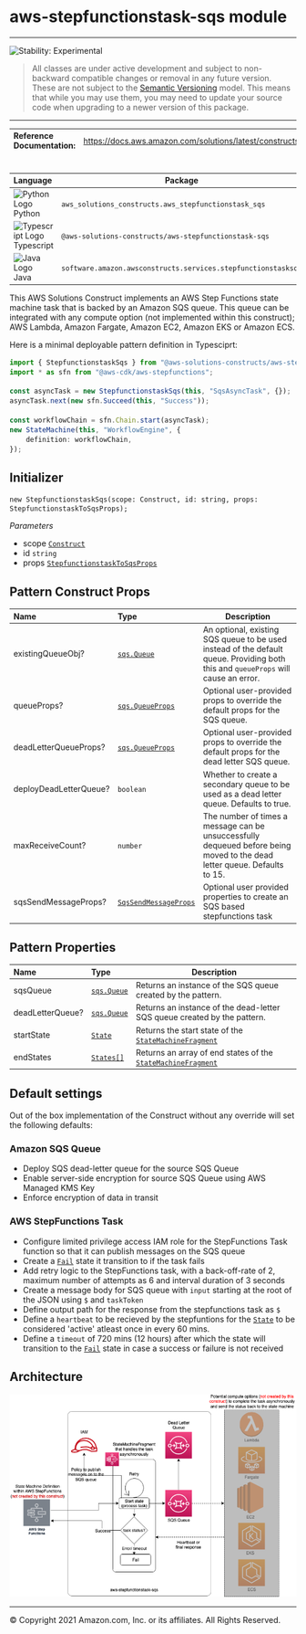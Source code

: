 # aws-stepfunctionstask-sqs module

<!--BEGIN STABILITY BANNER-->

---

![Stability: Experimental](https://img.shields.io/badge/stability-Experimental-important.svg?style=for-the-badge)

> All classes are under active development and subject to non-backward compatible changes or removal in any
> future version. These are not subject to the [Semantic Versioning](https://semver.org/) model.
> This means that while you may use them, you may need to update your source code when upgrading to a newer version of this package.

---

<!--END STABILITY BANNER-->

| **Reference Documentation**: | <span style="font-weight: normal">https://docs.aws.amazon.com/solutions/latest/constructs/</span> |
| :--------------------------- | :------------------------------------------------------------------------------------------------ |

<div style="height:8px"></div>

| **Language**                                                                                   | **Package**                                                   |
| :--------------------------------------------------------------------------------------------- | ------------------------------------------------------------- |
| ![Python Logo](https://docs.aws.amazon.com/cdk/api/latest/img/python32.png) Python             | `aws_solutions_constructs.aws_stepfunctionstask_sqs`          |
| ![Typescript Logo](https://docs.aws.amazon.com/cdk/api/latest/img/typescript32.png) Typescript | `@aws-solutions-constructs/aws-stepfunctionstask-sqs`         |
| ![Java Logo](https://docs.aws.amazon.com/cdk/api/latest/img/java32.png) Java                   | `software.amazon.awsconstructs.services.stepfunctionstasksqs` |

This AWS Solutions Construct implements an AWS Step Functions state machine task that is backed by an Amazon SQS queue. This queue can be integrated with any
compute option (not implemented within this construct); AWS Lambda, Amazon Fargate, Amazon EC2, Amazon EKS or Amazon ECS.

Here is a minimal deployable pattern definition in Typesciprt:

```typescript
import { StepfunctionstaskSqs } from "@aws-solutions-constructs/aws-stepfunctionstask-sqs";
import * as sfn from "@aws-cdk/aws-stepfunctions";

const asyncTask = new StepfunctionstaskSqs(this, "SqsAsyncTask", {});
asyncTask.next(new sfn.Succeed(this, "Success"));

const workflowChain = sfn.Chain.start(asyncTask);
new StateMachine(this, "WorkflowEngine", {
    definition: workflowChain,
});
```

## Initializer

```text
new StepfunctionstaskSqs(scope: Construct, id: string, props: StepfunctionstaskToSqsProps);
```

_Parameters_

-   scope [`Construct`](https://docs.aws.amazon.com/cdk/api/latest/docs/@aws-cdk_core.Construct.html)
-   id `string`
-   props [`StepfunctionstaskToSqsProps`](#pattern-construct-props)

## Pattern Construct Props

| **Name**               | **Type**                                                                                                                           | **Description**                                                                                                                    |
| :--------------------- | :--------------------------------------------------------------------------------------------------------------------------------- | ---------------------------------------------------------------------------------------------------------------------------------- |
| existingQueueObj?      | [`sqs.Queue`](https://docs.aws.amazon.com/cdk/api/latest/docs/@aws-cdk_aws-sqs.Queue.html)                                         | An optional, existing SQS queue to be used instead of the default queue. Providing both this and `queueProps` will cause an error. |
| queueProps?            | [`sqs.QueueProps`](https://docs.aws.amazon.com/cdk/api/latest/docs/@aws-cdk_aws-sqs.QueueProps.html)                               | Optional user-provided props to override the default props for the SQS queue.                                                      |
| deadLetterQueueProps?  | [`sqs.QueueProps`](https://docs.aws.amazon.com/cdk/api/latest/docs/@aws-cdk_aws-sqs.QueueProps.html)                               | Optional user-provided props to override the default props for the dead letter SQS queue.                                          |
| deployDeadLetterQueue? | `boolean`                                                                                                                          | Whether to create a secondary queue to be used as a dead letter queue. Defaults to true.                                           |
| maxReceiveCount?       | `number`                                                                                                                           | The number of times a message can be unsuccessfully dequeued before being moved to the dead letter queue. Defaults to 15.          |
| sqsSendMessageProps?   | [`SqsSendMessageProps`](https://docs.aws.amazon.com/cdk/api/latest/docs/@aws-cdk_aws-stepfunctions-tasks.SqsSendMessageProps.html) | Optional user provided properties to create an SQS based stepfunctions task                                                        |

## Pattern Properties

| **Name**         | **Type**                                                                                            | **Description**                                                                                                                                                      |
| :--------------- | :-------------------------------------------------------------------------------------------------- | -------------------------------------------------------------------------------------------------------------------------------------------------------------------- |
| sqsQueue         | [`sqs.Queue`](https://docs.aws.amazon.com/cdk/api/latest/docs/@aws-cdk_aws-sqs.Queue.html)          | Returns an instance of the SQS queue created by the pattern.                                                                                                         |
| deadLetterQueue? | [`sqs.Queue`](https://docs.aws.amazon.com/cdk/api/latest/docs/@aws-cdk_aws-sqs.Queue.html)          | Returns an instance of the dead-letter SQS queue created by the pattern.                                                                                             |
| startState       | [`State`](https://docs.aws.amazon.com/cdk/api/latest/docs/@aws-cdk_aws-stepfunctions.State.html)    | Returns the start state of the [`StateMachineFragment`](https://docs.aws.amazon.com/cdk/api/latest/docs/@aws-cdk_aws-stepfunctions.StateMachineFragment.html)        |
| endStates        | [`States[]`](https://docs.aws.amazon.com/cdk/api/latest/docs/@aws-cdk_aws-stepfunctions.State.html) | Returns an array of end states of the [`StateMachineFragment`](https://docs.aws.amazon.com/cdk/api/latest/docs/@aws-cdk_aws-stepfunctions.StateMachineFragment.html) |

## Default settings

Out of the box implementation of the Construct without any override will set the following defaults:

### Amazon SQS Queue

-   Deploy SQS dead-letter queue for the source SQS Queue
-   Enable server-side encryption for source SQS Queue using AWS Managed KMS Key
-   Enforce encryption of data in transit

### AWS StepFunctions Task

-   Configure limited privilege access IAM role for the StepFunctions Task function so that it can publish messages on the SQS queue
-   Create a [`Fail`](https://docs.aws.amazon.com/cdk/api/latest/docs/@aws-cdk_aws-stepfunctions.Fail.html) state it transition to if the task fails
-   Add retry logic to the StepFunctions task, with a back-off-rate of 2, maximum number of attempts as 6 and interval duration of 3 seconds
-   Create a message body for SQS queue with `input` starting at the root of the JSON using `$` and `taskToken`
-   Define output path for the response from the stepfunctions task as `$`
-   Define a `heartbeat` to be recieved by the stepfuntions for the [`State`](https://docs.aws.amazon.com/cdk/api/latest/docs/@aws-cdk_aws-stepfunctions.State.html) to be considered 'active' atleast once in every 60 mins.
-   Define a `timeout` of 720 mins (12 hours) after which the state will transition to the [`Fail`](https://docs.aws.amazon.com/cdk/api/latest/docs/@aws-cdk_aws-stepfunctions.Fail.html) state in case a success or failure is not received

## Architecture

![Architecture Diagram](architecture.png)

---

&copy; Copyright 2021 Amazon.com, Inc. or its affiliates. All Rights Reserved.
